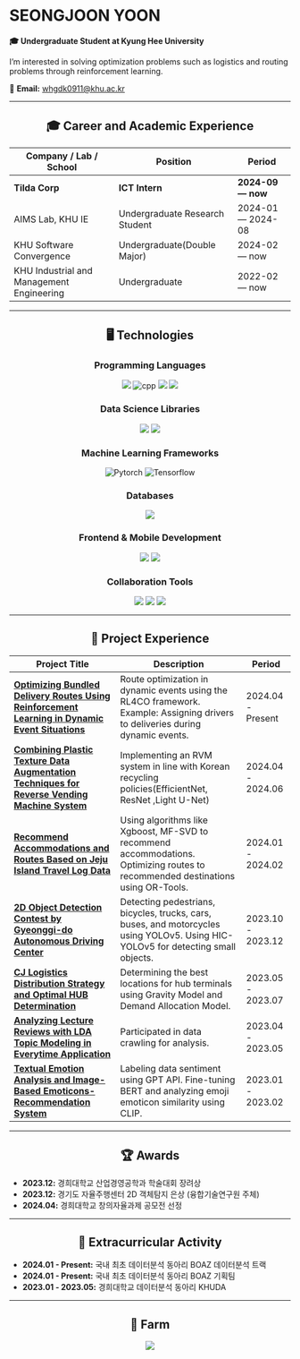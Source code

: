 # SEONGJOON YOON

**🎓 Undergraduate Student at Kyung Hee University**

I’m interested in solving optimization problems such as logistics and routing problems through reinforcement learning.

📧 **Email:** [whgdk0911@khu.ac.kr](mailto:whgdk0911@khu.ac.kr)

---

<div align="center">
  
## 🎓 Career and Academic Experience

</div>

| Company / Lab / School                    | Position                       | Period            |
| ----------------------------------------- | ------------------------------ | ----------------- |
| **Tilda Corp**                            | **ICT Intern**                 | **2024-09 — now** |
| AIMS Lab, KHU IE                          | Undergraduate Research Student | 2024-01 — 2024-08 |
| KHU Software Convergence                  | Undergraduate(Double Major)    | 2024-02 — now     |
| KHU Industrial and Management Engineering | Undergraduate                  | 2022-02 — now     |

---

<div align="center">
  
## 🖥 Technologies

</div>

<div align="center">

### Programming Languages

<img src="https://img.shields.io/badge/Python-3776AB?style=for-the-badge&logo=Python&logoColor=white">
<img alt="cpp" src="https://img.shields.io/badge/c++-%2300599C.svg?style=for-the-badge&logo=c%2B%2B&logoColor=white">
<img src="https://img.shields.io/badge/JavaScript-F7DF1E?style=for-the-badge&logo=JavaScript&logoColor=white">
<img src="https://img.shields.io/badge/PHP-777BB4?style=for-the-badge&logo=PHP&logoColor=white">

### Data Science Libraries

<img src="https://img.shields.io/badge/Numpy-013243?style=for-the-badge&logo=Numpy&logoColor=white">
<img src="https://img.shields.io/badge/Pandas-150458?style=for-the-badge&logo=Pandas&logoColor=white">

### Machine Learning Frameworks

<img alt="Pytorch" src="https://img.shields.io/badge/PyTorch-EE4C2C?style=for-the-badge&logo=pytorch&logoColor=white">
<img alt="Tensorflow" src="https://img.shields.io/badge/TensorFlow-%23FF6F00.svg?style=for-the-badge&logo=TensorFlow&logoColor=white">

### Databases

<img src="https://img.shields.io/badge/MySQL-4479A1?style=for-the-badge&logo=MySQL&logoColor=white">

### Frontend & Mobile Development

<img src="https://img.shields.io/badge/React-61DAFB?style=for-the-badge&logo=React&logoColor=black">
<img src="https://img.shields.io/badge/Flutter-02569B?style=for-the-badge&logo=Flutter&logoColor=white">

### Collaboration Tools

<img src="https://img.shields.io/badge/Notion-000000?style=for-the-badge&logo=Notion&logoColor=white">
<img src="https://img.shields.io/badge/Microsoft Teams-6264A7?style=for-the-badge&logo=Microsoft Teams&logoColor=white">
<img src="https://img.shields.io/badge/Slack-4A154B?style=for-the-badge&logo=Slack&logoColor=white">

</div>

---

<div align="center">
  
## 💼 Project Experience

</div>

| **Project Title**                                                                                                                                                                     | **Description**                                                                                                                   | **Period**        |
| ------------------------------------------------------------------------------------------------------------------------------------------------------------------------------------- | --------------------------------------------------------------------------------------------------------------------------------- | ----------------- |
| [**Optimizing Bundled Delivery Routes Using Reinforcement Learning in Dynamic Event Situations**](#)                                                                                  | Route optimization in dynamic events using the RL4CO framework. Example: Assigning drivers to deliveries during dynamic events.   | 2024.04 - Present |
| [**Combining Plastic Texture Data Augmentation Techniques for Reverse Vending Machine System**](https://github.com/muk-jjang/2024_DataCapstone_Recycling_Fiery)                       | Implementing an RVM system in line with Korean recycling policies(EfficientNet, ResNet ,Light U-Net)                              | 2024.04 - 2024.06 |
| [**Recommend Accommodations and Routes Based on Jeju Island Travel Log Data**](https://github.com/muk-jjang/22_MiniProject_BBGG)                                                      | Using algorithms like Xgboost, MF-SVD to recommend accommodations. Optimizing routes to recommended destinations using OR-Tools.  | 2024.01 - 2024.02 |
| [**2D Object Detection Contest by Gyeonggi-do Autonomous Driving Center**](https://github.com/muk-jjang/Autonomous-driving_2d_object_detection)                                       | Detecting pedestrians, bicycles, trucks, cars, buses, and motorcycles using YOLOv5. Using HIC-YOLOv5 for detecting small objects. | 2023.10 - 2023.12 |
| [**CJ Logistics Distribution Strategy and Optimal HUB Determination**](https://github.com/muk-jjang/CJ-Logistics-Distribution-Strategy-and-Optimal-HUB-Determination)                 | Determining the best locations for hub terminals using Gravity Model and Demand Allocation Model.                                 | 2023.05 - 2023.07 |
| [**Analyzing Lecture Reviews with LDA Topic Modeling in Everytime Application**](https://github.com/muk-jjang/-LDA-)                                                                  | Participated in data crawling for analysis.                                                                                       | 2023.04 - 2023.05 |
| [**Textual Emotion Analysis and Image-Based Emoticons-Recommendation System**](https://github.com/muk-jjang/Textual-Emotion-Analysis-and-Image-Based-Emoticons-Recommendation-System) | Labeling data sentiment using GPT API. Fine-tuning BERT and analyzing emoji emoticon similarity using CLIP.                       | 2023.01 - 2023.02 |

---

<div align="center">
  
## 🏆 Awards

</div>

- **2023.12:** 경희대학교 산업경영공학과 학술대회 장려상
- **2023.12:** 경기도 자율주행센터 2D 객체탐지 은상 (융합기술연구원 주체)
- **2024.04:** 경희대학교 창의자율과제 공모전 선정

---

<div align="center">
  
## 🎯 Extracurricular Activity

</div>

- **2024.01 - Present:** 국내 최초 데이터분석 동아리 BOAZ 데이터분석 트랙
- **2024.01 - Present:** 국내 최초 데이터분석 동아리 BOAZ 기획팀
- **2023.01 - 2023.05:** 경희대학교 데이터분석 동아리 KHUDA

---

<div align="center">
  
## 🐻 Farm

</div>
<p align="center">
  <a href="https://github.com/devxb/gitanimals">
    <img src="https://render.gitanimals.org/farms/muk-jjang"/>
  </a>
</p>

